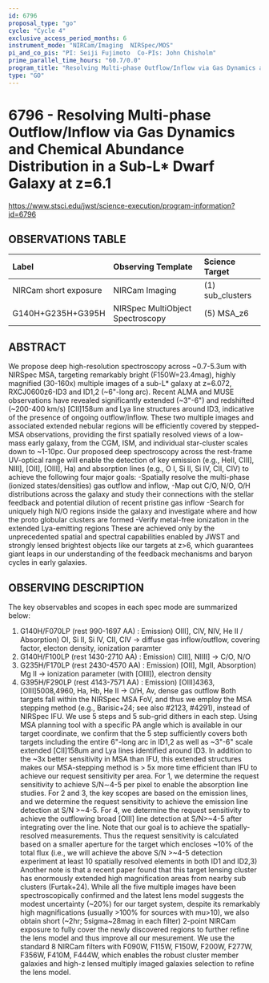 ```yaml
---
id: 6796
proposal_type: "go"
cycle: "Cycle 4"
exclusive_access_period_months: 6
instrument_mode: "NIRCam/Imaging  NIRSpec/MOS"
pi_and_co_pis: "PI: Seiji Fujimoto  Co-PIs: John Chisholm"
prime_parallel_time_hours: "60.7/0.0"
program_title: "Resolving Multi-phase Outflow/Inflow via Gas Dynamics and Chemical Abundance Distribution in a Sub-L* Dwarf Galaxy at z=6.1"
type: "GO"
---
```

# 6796 - Resolving Multi-phase Outflow/Inflow via Gas Dynamics and Chemical Abundance Distribution in a Sub-L* Dwarf Galaxy at z=6.1
https://www.stsci.edu/jwst/science-execution/program-information?id=6796
## OBSERVATIONS TABLE
| Label                      | Observing Template          | Science Target   |
| :------------------------- | :-------------------------- | :--------------- |
| NIRCam short exposure      | NIRCam Imaging              | (1) sub_clusters |
| G140H+G235H+G395H          | NIRSpec MultiObject Spectroscopy | (5) MSA_z6       |

## ABSTRACT

We propose deep high-resolution spectroscopy across ~0.7-5.3um with NIRSpec MSA, targeting remarkably bright (F150W=23.4mag), highly magnified (30-160x) multiple images of a sub-L* galaxy at z=6.072, RXCJ0600z6-ID3 and ID1,2 (~6"-long arc). Recent ALMA and MUSE observations have revealed significantly extended (~3"-6") and redshifted (~200-400 km/s) [CII]158um and Lya line structures around ID3, indicative of the presence of ongoing outflow/inflow. These two multiple images and associated extended nebular regions will be efficiently covered by stepped-MSA observations, providing the first spatially resolved views of a low-mass early galaxy, from the CGM, ISM, and individual star-cluster scales down to ~1-10pc. Our proposed deep spectroscopy across the rest-frame UV-optical range will enable the detection of key emission (e.g., HeII, CIII], NIII], [OII], [OIII], Ha) and absorption lines (e.g., O I, Si II, Si IV, CII, CIV) to achieve the following four major goals:
-Spatially resolve the multi-phase (ionized states/densities) gas outflow and inflow,
-Map out C/O, N/O, O/H distributions across the galaxy and study their connections with the stellar feedback and potential dilution of recent pristine gas inflow
-Search for uniquely high N/O regions inside the galaxy and investigate where and how the proto globular clusters are formed
-Verify metal-free ionization in the extended Lya-emitting regions
These are achieved only by the unprecedented spatial and spectral capabilities enabled by JWST and strongly lensed brightest objects like our targets at z>6, which guarantees giant leaps in our understanding of the feedback mechanisms and baryon cycles in early galaxies.

## OBSERVING DESCRIPTION

The key observables and scopes in each spec mode are summarized below:
1. G140H/F070LP (rest 990-1697 AA) : Emission) OIII], CIV, NIV, He II / Absorption) OI, Si II, Si IV, CII, CIV -> diffuse gas inflow/outflow, covering factor, electon density, ionization paramter
2. G140H/F100LP (rest 1430-2710 AA) : Emission) CIII], NIIII] -> C/O, N/O
3. G235H/F170LP (rest 2430-4570 AA) : Emission) [OII], MgII, Absorption) Mg II -> ionization parameter (with [OIII]), electron density
4. G395H/F290LP (rest 4143-7571 AA) : Emission) [OIII]4363, [OIII]5008,4960, Ha, Hb, He II -> O/H, Av, dense gas outflow
Both targets fall within the NIRSpec MSA FoV, and thus we employ the MSA stepping method (e.g., Barisic+24; see also #2123, #4291), instead of NIRSpec IFU.
We use 5 steps and 5 sub-grid dithers in each step. Using MSA planning tool with a specific PA angle which is available in our target coordinate, we confirm that the 5 step sufficiently covers both targets including the entire 6"-long arc in ID1,2 as well as ~3"-6" scale extended [CII]158um and Lya lines identified around ID3.
In addition to the ~3x better sensitivity in MSA than IFU, this extended structures makes our MSA-stepping method is > 5x more time efficient than IFU to achieve our request sensitivity per area.
For 1, we determine the request sensitivity to achieve S/N∼4-5 per pixel to enable the absorption line studies.
For 2 and 3, the key scopes are based on the emission lines, and we determine the request sensitivity to achieve the emission line detection at S/N >~4-5.
For 4, we determine the request sensitivity to achieve the outflowing broad [OIII] line detection at S/N>~4-5 after integrating over the line.
Note that our goal is to achieve the spatially-resolved measurements. Thus the request sensitivity is calculated based on a smaller aperture for the target which encloses ~10% of the total flux (i.e., we will achieve the above S/N >~4-5 detection experiment at least 10 spatially resolved elements in both ID1 and ID2,3)
Another note is that a recent paper found that this target lensing cluster has enormously extended high magnification areas from nearby sub clusters (Furtak+24).
While all the five multiple images have been spectroscopically confirmed and the latest lens model suggests the modest uncertainty (~20%) for our target system, despite its remarkably high magnifications (usually >100% for sources with mu>10), we also obtain short (~2hr; 5sigma~28mag in each filter) 2-point NIRCam exposure to fully cover the newly discovered regions to further refine the lens model and thus improve all our mesurement. We use the standard 8 NIRCam filters with F090W, F115W, F150W, F200W, F277W, F356W, F410M, F444W, which enables the robust cluster member galaxies and high-z lensed multiply imaged galaxies selection to refine the lens model.